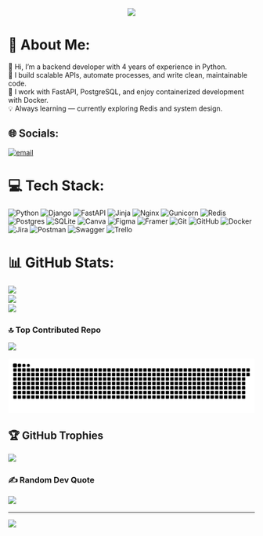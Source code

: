 <div align="center">
  <img height="400" src="https://cdn.dribbble.com/userupload/22906166/file/original-ffcac8e074af7de5e6ac6db9873dff66.gif"  />
</div>

###

# 💫 About Me:
👋 Hi, I’m a backend developer with 4 years of experience in Python.<br>🔧 I build scalable APIs, automate processes, and write clean, maintainable code.<br>🚀 I work with FastAPI, PostgreSQL, and enjoy containerized development with Docker.<br>💡 Always learning — currently exploring Redis and system design.


## 🌐 Socials:
[![email](https://img.shields.io/badge/Email-D14836?logo=gmail&logoColor=white)](mailto:snick25rs@gmail.com) 

# 💻 Tech Stack:
![Python](https://img.shields.io/badge/python-3670A0?style=flat&logo=python&logoColor=ffdd54) ![Django](https://img.shields.io/badge/django-%23092E20.svg?style=flat&logo=django&logoColor=white) ![FastAPI](https://img.shields.io/badge/FastAPI-005571?style=flat&logo=fastapi) ![Jinja](https://img.shields.io/badge/jinja-white.svg?style=flat&logo=jinja&logoColor=black) ![Nginx](https://img.shields.io/badge/nginx-%23009639.svg?style=flat&logo=nginx&logoColor=white) ![Gunicorn](https://img.shields.io/badge/gunicorn-%298729.svg?style=flat&logo=gunicorn&logoColor=white) ![Redis](https://img.shields.io/badge/redis-%23DD0031.svg?style=flat&logo=redis&logoColor=white) ![Postgres](https://img.shields.io/badge/postgres-%23316192.svg?style=flat&logo=postgresql&logoColor=white) ![SQLite](https://img.shields.io/badge/sqlite-%2307405e.svg?style=flat&logo=sqlite&logoColor=white) ![Canva](https://img.shields.io/badge/Canva-%2300C4CC.svg?style=flat&logo=Canva&logoColor=white) ![Figma](https://img.shields.io/badge/figma-%23F24E1E.svg?style=flat&logo=figma&logoColor=white) ![Framer](https://img.shields.io/badge/Framer-black?style=flat&logo=framer&logoColor=blue) ![Git](https://img.shields.io/badge/git-%23F05033.svg?style=flat&logo=git&logoColor=white) ![GitHub](https://img.shields.io/badge/github-%23121011.svg?style=flat&logo=github&logoColor=white) ![Docker](https://img.shields.io/badge/docker-%230db7ed.svg?style=flat&logo=docker&logoColor=white) ![Jira](https://img.shields.io/badge/jira-%230A0FFF.svg?style=flat&logo=jira&logoColor=white) ![Postman](https://img.shields.io/badge/Postman-FF6C37?style=flat&logo=postman&logoColor=white) ![Swagger](https://img.shields.io/badge/-Swagger-%23Clojure?style=flat&logo=swagger&logoColor=white) ![Trello](https://img.shields.io/badge/Trello-%23026AA7.svg?style=flat&logo=Trello&logoColor=white)
# 📊 GitHub Stats:
![](https://github-readme-stats.vercel.app/api?username=Fox216540&theme=dark&hide_border=true&include_all_commits=true&count_private=true)<br/>
![](https://nirzak-streak-stats.vercel.app/?user=Fox216540&theme=dark&hide_border=true)<br/>
![](https://github-readme-stats.vercel.app/api/top-langs/?username=Fox216540&theme=dark&hide_border=true&include_all_commits=true&count_private=true&layout=compact)

### 🔝 Top Contributed Repo
![](https://github-contributor-stats.vercel.app/api?username=Fox216540&limit=5&theme=blue_navy&combine_all_yearly_contributions=true)

<img src="https://raw.githubusercontent.com/Fox216540/Fox216540/output/snake.svg" alt="Snake animation" />

## 🏆 GitHub Trophies
![](https://github-profile-trophy.vercel.app/?username=Fox216540&theme=radical&no-frame=false&no-bg=false&margin-w=4)

### ✍️ Random Dev Quote
![](https://quotes-github-readme.vercel.app/api?type=horizontal&theme=tokyonight)

---
[![](https://visitcount.itsvg.in/api?id=Fox216540&icon=0&color=0)](https://visitcount.itsvg.in)

